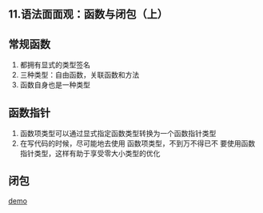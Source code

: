 ## 11.语法面面观：函数与闭包（上）

## 常规函数

1. 都拥有显式的类型签名
2. 三种类型：自由函数，关联函数和方法
3. 函数自身也是一种类型

## 函数指针

1. 函数项类型可以通过显式指定函数类型转换为一个函数指针类型
2. 在写代码的时候，尽可能地去使用 函数项类型，不到万不得已不
要使用函数指针类型，这样有助于享受零大小类型的优化

## 闭包

[demo](../src/demo/11.rs)